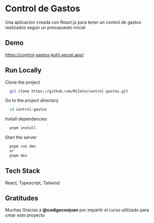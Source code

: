 
# Control de Gastos

Una aplicacion creada con React.js para tener un control de gastos realizados segun un presupuesto inicial


## Demo

https://control-gastos-kohl.vercel.app/


## Run Locally

Clone the project

```bash
  git clone https://github.com/MiIeto/control-gastos.git
```

Go to the project directory

```bash
  cd control-gastos
```

Install dependencies

```bash
  pnpm install
```

Start the server

```bash
  pnpm run dev
  or
  pnpm dev
```


## Tech Stack

React, Typescript, Tailwind


## Gratitudes

Muchas Gracias a **@codigoconjuan** por impartir el curso utilizado para crear este proyecto
